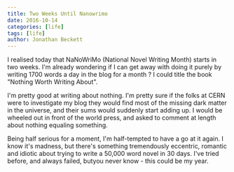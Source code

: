 ```yaml
---
title: Two Weeks Until Nanowrimo
date: 2016-10-14
categories: [life]
tags: [life]
author: Jonathan Beckett
---
```


I realised today that NaNoWriMo (National Novel Writing Month) starts in two weeks. I'm already wondering if I can get away with doing it purely by writing 1700 words a day in the blog for a month ? I could title the book "Nothing Worth Writing About".

I'm pretty good at writing about nothing. I'm pretty sure if the folks at CERN were to investigate my blog they would find most of the missing dark matter in the universe, and their sums would suddenly start adding up. I would be wheeled out in front of the world press, and asked to comment at length about nothing equaling something.

Being half serious for a moment, I'm half-tempted to have a go at it again. I know it's madness, but there's something tremendously eccentric, romantic and idiotic about trying to write a 50,000 word novel in 30 days. I've tried before, and always failed, butyou never know - this could be my year.